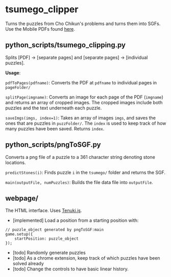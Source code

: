 # tsumego_clipper
Turns the puzzles from Cho Chikun's problems and turns them into SGFs. Use the Mobile PDFs found [here](https://tsumego.tasuki.org/).

## python_scripts/tsumego_clipping.py

Splits [PDF] -> [separate pages] and [separate pages] -> [individual puzzles].
  
**Usage**: 
  
`pdfToPages(pdfname)`: Converts the PDF at `pdfname` to individual pages in `pageFolder/`

`splitPage(imgname)`: Converts an image for each page of the PDF (`imgname`) and returns an array of cropped images. The cropped images include both puzzles and the text underneath each puzzle.

`saveImgs(imgs, index=1)`: Takes an array of images `imgs`, and saves the ones that are puzzles in `puzzFolder/`. The `index` is used to keep track of how many puzzles have been saved. Returns `index`.

## python_scripts/pngToSGF.py

Converts a png file of a puzzle to a 361 character string denoting stone locations.

`predictStones(i)`: Finds puzzle `i` in the `tsumego/` folder and returns the SGF.

`main(outputFile, numPuzzles)`: Builds the file data file into `outputFile`.

## webpage/

The HTML interface. Uses [Tenuki.js](https://github.com/aprescott/tenuki).

 * [implemented] Load a position from a starting position with:
~~~~
// puzzle_object generated by pngToSGF:main
game.setup({
	startPosition: puzzle_object
});
~~~~
 * [todo] Randomly generate puzzles
 * [todo] As a chrome extension, keep track of which puzzles have been solved already
 * [todo] Change the controls to have basic linear history.